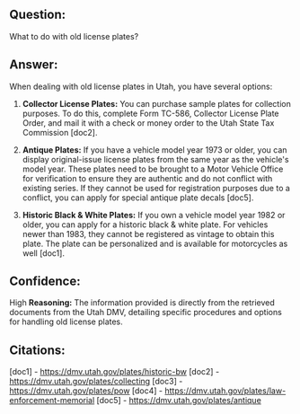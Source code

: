 ## Question: 
What to do with old license plates?
## Answer: 
When dealing with old license plates in Utah, you have several options:

1. **Collector License Plates:** You can purchase sample plates for collection purposes. To do this, complete Form TC-586, Collector License Plate Order, and mail it with a check or money order to the Utah State Tax Commission [doc2].

2. **Antique Plates:** If you have a vehicle model year 1973 or older, you can display original-issue license plates from the same year as the vehicle's model year. These plates need to be brought to a Motor Vehicle Office for verification to ensure they are authentic and do not conflict with existing series. If they cannot be used for registration purposes due to a conflict, you can apply for special antique plate decals [doc5].

3. **Historic Black & White Plates:** If you own a vehicle model year 1982 or older, you can apply for a historic black & white plate. For vehicles newer than 1983, they cannot be registered as vintage to obtain this plate. The plate can be personalized and is available for motorcycles as well [doc1].

## Confidence: 
High
**Reasoning:** The information provided is directly from the retrieved documents from the Utah DMV, detailing specific procedures and options for handling old license plates.

## Citations:
[doc1] - https://dmv.utah.gov/plates/historic-bw
[doc2] - https://dmv.utah.gov/plates/collecting
[doc3] - https://dmv.utah.gov/plates/pow
[doc4] - https://dmv.utah.gov/plates/law-enforcement-memorial
[doc5] - https://dmv.utah.gov/plates/antique
